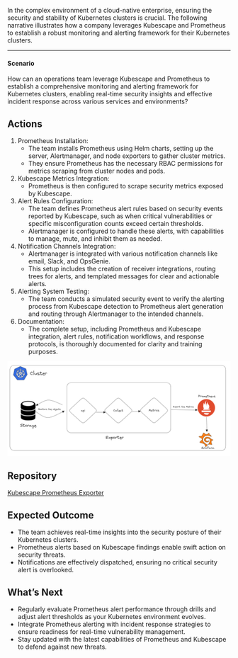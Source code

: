 In the complex environment of a cloud-native enterprise, ensuring the security and stability of Kubernetes clusters is crucial. The following narrative illustrates how a company leverages Kubescape and Prometheus to establish a robust monitoring and alerting framework for their Kubernetes clusters.


---


#### **Scenario**

How can an operations team leverage Kubescape and Prometheus to establish a comprehensive monitoring and alerting framework for Kubernetes clusters, enabling real-time security insights and effective incident response across various services and environments?


## **Actions**



1. Prometheus Installation:
    * The team installs Prometheus using Helm charts, setting up the server, Alertmanager, and node exporters to gather cluster metrics.
    * They ensure Prometheus has the necessary RBAC permissions for metrics scraping from cluster nodes and pods.
2. Kubescape Metrics Integration:
    * Prometheus is then configured to scrape security metrics exposed by Kubescape.
3. Alert Rules Configuration:
    * The team defines Prometheus alert rules based on security events reported by Kubescape, such as when critical vulnerabilities or specific misconfiguration counts exceed certain thresholds.
    * Alertmanager is configured to handle these alerts, with capabilities to manage, mute, and inhibit them as needed.
4. Notification Channels Integration:
    * Alertmanager is integrated with various notification channels like email, Slack, and OpsGenie.
    * This setup includes the creation of receiver integrations, routing trees for alerts, and templated messages for clear and actionable alerts.
5. Alerting System Testing:
    * The team conducts a simulated security event to verify the alerting process from Kubescape detection to Prometheus alert generation and routing through Alertmanager to the intended channels.
6. Documentation:
    * The complete setup, including Prometheus and Kubescape integration, alert rules, notification workflows, and response protocols, is thoroughly documented for clarity and training purposes.

![alt text](assets/graphana-arch.png)

## **Repository**

[Kubescape Prometheus Exporter](https://github.com/kubescape/prometheus-exporter)

## **Expected Outcome**



* The team achieves real-time insights into the security posture of their Kubernetes clusters.
* Prometheus alerts based on Kubescape findings enable swift action on security threats.
* Notifications are effectively dispatched, ensuring no critical security alert is overlooked.


## **What’s Next**



* Regularly evaluate Prometheus alert performance through drills and adjust alert thresholds as your Kubernetes environment evolves.
* Integrate Prometheus alerting with incident response strategies to ensure readiness for real-time vulnerability management.
* Stay updated with the latest capabilities of Prometheus and Kubescape to defend against new threats.